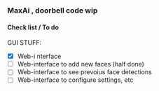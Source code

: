 
### MaxAi , doorbell code wip


#### Check list / To do


GUI STUFF:
- [x]  Web-i nterface
- [ ]  Web-interface to add new faces (half done)
- [ ]  Web-interface to see prevoius face detections
- [ ]  Web-interface to configure settings, etc
